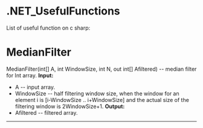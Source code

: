 # .NET_UsefulFunctions

List of useful function on c sharp:

# MedianFilter
MedianFilter(int[] A, int WindowSize, int N, out int[] Afiltered) -- median filter for Int array.
**Input:**
* A -- input array.
* WindowSize -- half filtering window size, when the window for an element i is [i-WindowSize .. i+WindowSize] and the actual size of the filtering window is 2WindowSize+1.
**Output:**
* Afiltered -- filtered array.
---
